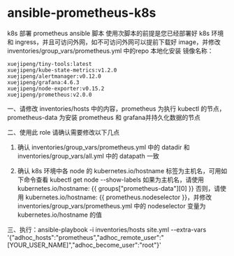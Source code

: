 # ansible-prometheus-k8s
k8s 部署 prometheus ansible 脚本
使用次脚本的前提是您已经部署好 k8s 环境和 ingress，并且可访问外网，如不可访问外网可以提前下载好 image，并修改inventories/group_vars/prometheus.yml 中的repo 本地化安装
 镜像名称：
 
 ```
 xuejipeng/tiny-tools:latest         
 xuejipeng/kube-state-metrics:v1.2.0           
 xuejipeng/alertmanager:v0.12.0         
 xuejipeng/grafana:4.6.3          
 xuejipeng/node-exporter:v0.15.2       
 xuejipeng/prometheus:v2.0.0   
 ```    
一、请修改 inventories/hosts 中的内容，prometheus 为执行 kubectl 的节点，prometheus-data 为安装 prometheus 和 grafana并持久化数据的节点

二、使用此 role 请确认需要修改以下几点

1. 确认 inventories/group_vars/prometheus.yml 中的 datadir  和  inventories/group_vars/all.yml 中的 datapath 一致

2. 确认 k8s 环境中各 node 的 kubernetes.io/hostname 标签为主机名，可用如下命令查看  kubectl get node --show-labels
   如果为主机名，请使用  kubernetes.io/hostname: {{ groups["prometheus-data"][0] }}
   否则，请使用 kubernetes.io/hostname: {{ prometheus.nodeselector }}，并修改 inventories/group_vars/prometheus.yml 中的 nodeselector 变量为 kubernetes.io/hostname 的值

三、执行：ansible-playbook -i inventories/hosts site.yml --extra-vars '{"adhoc_hosts":"prometheus","adhoc_remote_user":"[YOUR_USER_NAME]","adhoc_become_user":"root"}'

